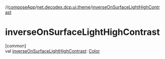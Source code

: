 //[composeApp](../../index.md)/[net.decodex.dcp.ui.theme](index.md)/[inverseOnSurfaceLightHighContrast](inverse-on-surface-light-high-contrast.md)

# inverseOnSurfaceLightHighContrast

[common]\
val [inverseOnSurfaceLightHighContrast](inverse-on-surface-light-high-contrast.md): [Color](https://developer.android.com/reference/kotlin/androidx/compose/ui/graphics/Color.html)
